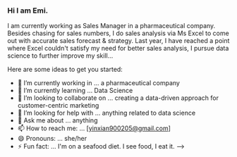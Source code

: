 ### Hi I am Emi. 

I am currently working as Sales Manager in a pharmaceutical company. Besides chasing for sales numbers, I do sales analysis via Ms Excel to come out with accurate sales forecast & strategy. 
Last year, I have reached a point where Excel couldn't satisfy my need for better sales analysis, I pursue data science to further improve my skill... 


Here are some ideas to get you started:

- 🔭 I’m currently working in ... a pharmaceutical company
- 🌱 I’m currently learning ... Data Science 
- 👯 I’m looking to collaborate on ... creating a data-driven approach for customer-centric marketing
- 🤔 I’m looking for help with ... anything related to data science
- 💬 Ask me about ... anything
- 📫 How to reach me: ... [yinxian900205@gmail.com]
- 😄 Pronouns: ... she/her
- ⚡ Fun fact: ... I'm on a seafood diet. I see food, I eat it.
-->

